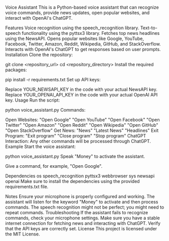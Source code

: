 
Voice Assistant
This is a Python-based voice assistant that can recognize voice commands, provide news updates, open popular websites, and interact with OpenAI's ChatGPT.

Features
Voice recognition using the speech_recognition library.
Text-to-speech functionality using the pyttsx3 library.
Fetches top news headlines using the NewsAPI.
Opens popular websites like Google, YouTube, Facebook, Twitter, Amazon, Reddit, Wikipedia, GitHub, and StackOverflow.
Interacts with OpenAI's ChatGPT to get responses based on user prompts.
Installation
Clone the repository:

git clone <repository_url>
cd <repository_directory>
Install the required packages:


pip install -r requirements.txt
Set up API keys:

Replace YOUR_NEWSAPI_KEY in the code with your actual NewsAPI key.
Replace YOUR_OPENAI_API_KEY in the code with your actual OpenAI API key.
Usage
Run the script:


python voice_assistant.py
Commands:

Open Websites:
"Open Google"
"Open YouTube"
"Open Facebook"
"Open Twitter"
"Open Amazon"
"Open Reddit"
"Open Wikipedia"
"Open GitHub"
"Open StackOverflow"
Get News:
"News"
"Latest News"
"Headlines"
Exit Program:
"Exit program"
"Close program"
"Stop program"
ChatGPT Interaction:
Any other commands will be processed through ChatGPT.
Example
Start the voice assistant:


python voice_assistant.py
Speak "Money" to activate the assistant.

Give a command, for example, "Open Google".

Dependencies
os
speech_recognition
pyttsx3
webbrowser
sys
newsapi
openai
Make sure to install the dependencies using the provided requirements.txt file.

Notes
Ensure your microphone is properly configured and working.
The assistant will listen for the keyword "Money" to activate and then process commands.
The speech recognition might not be perfect; you might need to repeat commands.
Troubleshooting
If the assistant fails to recognize commands, check your microphone settings.
Make sure you have a stable internet connection for fetching news and interacting with ChatGPT.
Verify that the API keys are correctly set.
License
This project is licensed under the MIT License.



